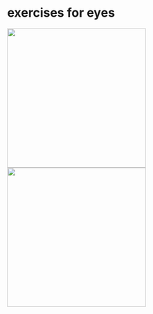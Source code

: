 # exercises for eyes 
<img src="https://github.com/HamletNadirian/ggiiff/Screenshot_20230219_130715.png" width="320">
<img src="https://github.com/HamletNadirian/ggiiff/Screenshot_20230219_131623.png" width="320">
